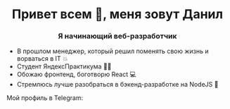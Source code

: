 <h1 align="center">Привет всем 👋, меня зовут Данил</h1>
<h3 align="center">Я начинающий веб-разработчик</h3>

- В прошлом менеджер, который решил поменять свою жизнь и ворваться в IT 💥
- Студент ЯндексПрактикума 👨‍🎓
- Обожаю фронтенд, боготворю React 💻
- Стремлюсь лучше разобраться в бэкенд-разработке на NodeJS 🔎

Мой профиль в Telegram: 


